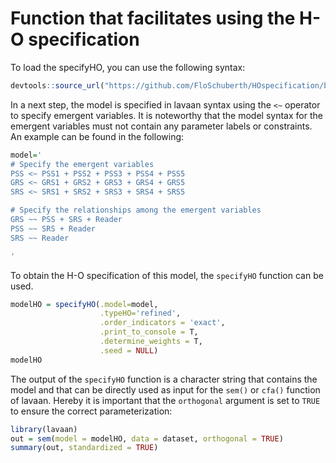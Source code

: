 # Function that facilitates using the H-O specification

To load the specifyHO, you can use the following syntax:
``` r
devtools::source_url("https://github.com/FloSchuberth/HOspecification/blob/main/specifyHO.R?raw=TRUE")
```

In a next step, the model is specified in lavaan syntax using the `<~` operator to specify emergent variables. 
It is noteworthy that the model syntax for the emergent variables must not contain any parameter labels or constraints.  
An example can be found in the following:
``` r
model='
# Specify the emergent variables
PSS <~ PSS1 + PSS2 + PSS3 + PSS4 + PSS5
GRS <~ GRS1 + GRS2 + GRS3 + GRS4 + GRS5
SRS <~ SRS1 + SRS2 + SRS3 + SRS4 + SRS5

# Specify the relationships among the emergent variables
GRS ~~ PSS + SRS + Reader
PSS ~~ SRS + Reader
SRS ~~ Reader

'
``` 
To obtain the H-O specification of this model, the `specifyHO` function can be used. 
``` r
modelHO = specifyHO(.model=model,
                    .typeHO='refined',
                    .order_indicators = 'exact',
                    .print_to_console = T,
                    .determine_weights = T,
                    .seed = NULL)
modelHO
```
The output of the `specifyHO` function is a character string that contains the model and that can be directly used as input for the `sem()` or `cfa()` function of lavaan. Hereby it is important that the `orthogonal` argument is set to `TRUE` to ensure the correct parameterization:
``` r
library(lavaan)
out = sem(model = modelHO, data = dataset, orthogonal = TRUE)
summary(out, standardized = TRUE)
```
